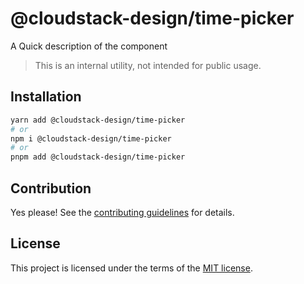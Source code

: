 # @cloudstack-design/time-picker

A Quick description of the component

> This is an internal utility, not intended for public usage.

## Installation

```sh
yarn add @cloudstack-design/time-picker
# or
npm i @cloudstack-design/time-picker
# or
pnpm add @cloudstack-design/time-picker
```

## Contribution

Yes please! See the
[contributing guidelines](https://github.com/cloudstack-tech/cloudstack-design/blob/master/CONTRIBUTING.md)
for details.

## License

This project is licensed under the terms of the
[MIT license](https://github.com/cloudstack-tech/cloudstack-design/blob/master/LICENSE).